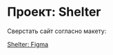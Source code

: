 # Проект: Shelter

Сверстать сайт согласно макету:

[Shelter: Figma](https://www.figma.com/file/cBQ8fxYltmqj0515unJcQW/Shelter?node-id=94%3A43)